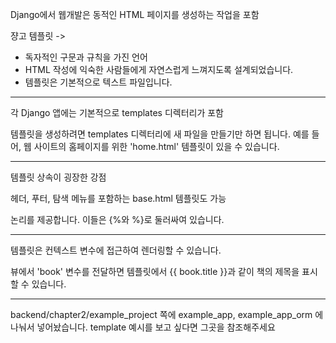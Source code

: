  Django에서 웹개발은 동적인 HTML 페이지를 생성하는 작업을 포함

쟝고 템플릿 -> 
- 독자적인 구문과 규칙을 가진 언어
- HTML 작성에 익숙한 사람들에게 자연스럽게 느껴지도록 설계되었습니다.
- 템플릿은 기본적으로 텍스트 파일입니다. 

---
각 Django 앱에는 기본적으로 templates 디렉터리가 포함

템플릿을 생성하려면 templates 디렉터리에 새 파일을 만들기만 하면 됩니다.
예를 들어, 웹 사이트의 홈페이지를 위한 'home.html' 템플릿이 있을 수 있습니다.

---
템플릿 상속이 굉장한 강점

헤더, 푸터, 탐색 메뉴를 포함하는 base.html 템플릿도 가능

논리를 제공합니다. 이들은 {%와 %}로 둘러싸여 있습니다.

--- 
템플릿은 컨텍스트 변수에 접근하여 렌더링할 수 있습니다. 

뷰에서 'book' 변수를 전달하면 템플릿에서 {{ book.title }}과 같이 책의 제목을 표시할 수 있습니다.

---
backend/chapter2/example_project 쪽에 example_app, example_app_orm 에 나눠서 넣어놨습니다. template 예시를 보고 싶다면 그곳을 참조해주세요